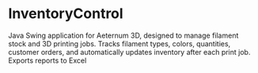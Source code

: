 # InventoryControl
Java Swing application for Aeternum 3D, designed to manage filament stock and 3D printing jobs. Tracks filament types, colors, quantities, customer orders, and automatically updates inventory after each print job. Exports reports to Excel
